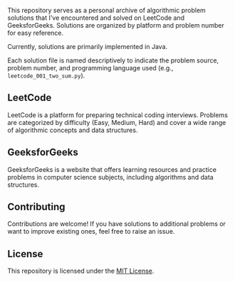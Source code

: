 


This repository serves as a personal archive of algorithmic problem solutions that I've encountered and solved on LeetCode and GeeksforGeeks. Solutions are organized by platform and problem number for easy reference.


Currently, solutions are primarily implemented in Java.

Each solution file is named descriptively to indicate the problem source, problem number, and programming language used (e.g., `leetcode_001_two_sum.py`).

## LeetCode



LeetCode is a platform for preparing technical coding interviews. Problems are categorized by difficulty (Easy, Medium, Hard) and cover a wide range of algorithmic concepts and data structures.



## GeeksforGeeks



GeeksforGeeks is a website that offers learning resources and practice problems in computer science subjects, including algorithms and data structures.



## Contributing

Contributions are welcome! If you have solutions to additional problems or want to improve existing ones, feel free to raise an issue.

## License

This repository is licensed under the [MIT License](LICENSE).

